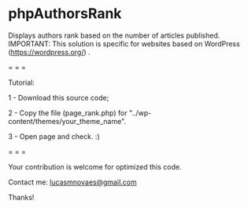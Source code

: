# phpAuthorsRank
Displays authors rank based on the number of articles published.
IMPORTANT: This solution is specific for websites based on WordPress (https://wordpress.org/) .

= = =

Tutorial:

1 - Download this source code;

2 - Copy the file (page_rank.php) for "../wp-content/themes/your_theme_name".

3 - Open page and check.
:)

= = =

Your contribution is welcome for optimized this code.

Contact me:
lucasmnovaes@gmail.com

Thanks!
